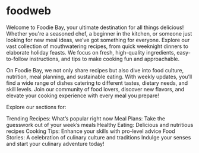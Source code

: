 # foodweb
Welcome to Foodie Bay, your ultimate destination for all things delicious! Whether you're a seasoned chef, a beginner in the kitchen, or someone just looking for new meal ideas, we’ve got something for everyone. Explore our vast collection of mouthwatering recipes, from quick weeknight dinners to elaborate holiday feasts. We focus on fresh, high-quality ingredients, easy-to-follow instructions, and tips to make cooking fun and approachable.

On Foodie Bay, we not only share recipes but also dive into food culture, nutrition, meal planning, and sustainable eating. With weekly updates, you’ll find a wide range of dishes catering to different tastes, dietary needs, and skill levels. Join our community of food lovers, discover new flavors, and elevate your cooking experience with every meal you prepare!

Explore our sections for:

Trending Recipes: What’s popular right now
Meal Plans: Take the guesswork out of your week’s meals
Healthy Eating: Delicious and nutritious recipes
Cooking Tips: Enhance your skills with pro-level advice
Food Stories: A celebration of culinary culture and traditions
Indulge your senses and start your culinary adventure today!











